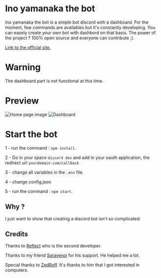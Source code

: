 # Ino yamanaka the bot
Ino yamanaka the bot is a simple bot discord with a dashboard. For the moment, few commands are availables but it's constantly developing.
You can easely create your own bot with dashbord on that basis.
The power of the project ? 100% open source and everyone can contribute ;).

[Link to the official site.](https://www.ino-yamanaka.tk/)

# Warning
The dashboard part is not functional at this time.

# Preview
![Home page image](https://i.imgur.com/JBkhEC6.png "Home page")
![Dashboard](https://i.imgur.com/ua3uL60.png "Dashboard")

# Start the bot
1 - run the command : `npm install`.

2 - Go in your space `discord dev` and add in your oauth application, the redirect url `yourdomain.com/callback`

3 - change all variables in the `.env` file.

4 - change config.json

5 - run the command : `npm start`.

## Why ?
I just want to show that creating a discord bot isn't so complicated.

## Credits
Thanks to [Reflect](https://github.com/B3t4Reflect) who is the second developer.

Thanks to my friend [Saravenpi](https://github.com/saravenpi) for his support. He helped me a lot.

Special thanks to [ZedRoff](https://github.com/ZedRoff). It's thanks to him that I got interested in computers.
